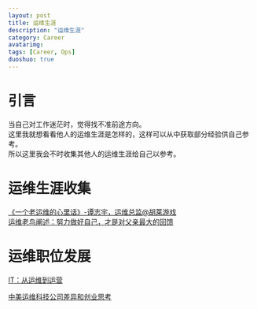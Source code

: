 ```yaml
---
layout: post
title: 运维生涯
description: "运维生涯"
category: Career
avatarimg:
tags: [Career, Ops]
duoshuo: true
---
```


# 引言

当自己对工作迷茫时，觉得找不准前途方向。  
这里我就想看看他人的运维生涯是怎样的，这样可以从中获取部分经验供自己参考。  
所以这里我会不时收集其他人的运维生涯给自己以参考。

# 运维生涯收集

[《一个老运维的心里话》-谭志宇，运维总监@胡莱游戏](http://chuansong.me/n/2303527)  
[运维老鸟阐述：努力做好自己，才是对父亲最大的回馈](http://chuansong.me/n/369614451072)  

# 运维职位发展

[IT：从运维到运营](http://www.yunweipai.com/archives/7662.html)  

[中美运维科技公司差异和创业思考](http://www.yunweipai.com/archives/6876.html)  


